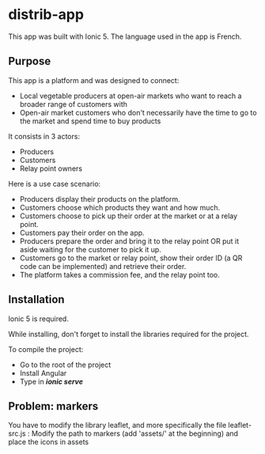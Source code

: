# distrib-app

This app was built with Ionic 5.
The language used in the app is French.



## Purpose
This app is a platform and was designed to connect:
- Local vegetable producers at open-air markets who want to reach a broader range of customers
with
- Open-air market customers who don't necessarily have the time to go to the market and spend time to buy products

It consists in 3 actors:
- Producers
- Customers
- Relay point owners

Here is a use case scenario:
- Producers display their products on the platform.
- Customers choose which products they want and how much.
- Customers choose to pick up their order at the market or at a relay point.
- Customers pay their order on the app.
- Producers prepare the order and bring it to the relay point OR put it aside waiting for the customer to pick it up.
- Customers go to the market or relay point, show their order ID (a QR code can be implemented) and retrieve their order.
- The platform takes a commission fee, and the relay point too.



## Installation
Ionic 5 is required.

While installing, don't forget to install the libraries required for the project.

To compile the project:
- Go to the root of the project
- Install Angular
- Type in ***ionic serve***



## Problem: markers
You have to modify the library leaflet, and more specifically the file leaflet-src.js : 
Modify the path to markers (add 'assets/' at the beginning) and place the icons in assets

